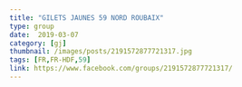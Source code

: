 ```yaml
---
title: "GILETS JAUNES 59 NORD ROUBAIX"
type: group
date:  2019-03-07
category: [gj]
thumbnail: /images/posts/2191572877721317.jpg
tags: [FR,FR-HDF,59]
link: https://www.facebook.com/groups/2191572877721317/
---
```

